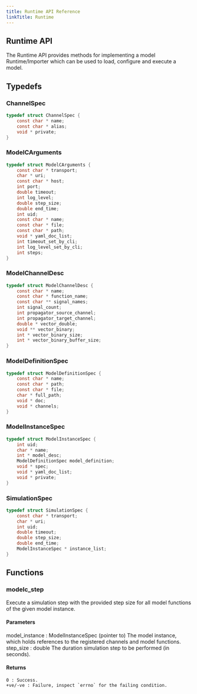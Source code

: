 ```yaml
---
title: Runtime API Reference
linkTitle: Runtime
---
```

## Runtime API


The Runtime API provides methods for implementing a model Runtime/Importer
which can be used to load, configure and execute a model.




## Typedefs

### ChannelSpec

```c
typedef struct ChannelSpec {
    const char * name;
    const char * alias;
    void * private;
}
```

### ModelCArguments

```c
typedef struct ModelCArguments {
    const char * transport;
    char * uri;
    const char * host;
    int port;
    double timeout;
    int log_level;
    double step_size;
    double end_time;
    int uid;
    const char * name;
    const char * file;
    const char * path;
    void * yaml_doc_list;
    int timeout_set_by_cli;
    int log_level_set_by_cli;
    int steps;
}
```

### ModelChannelDesc

```c
typedef struct ModelChannelDesc {
    const char * name;
    const char * function_name;
    const char ** signal_names;
    int signal_count;
    int propagator_source_channel;
    int propagator_target_channel;
    double * vector_double;
    void ** vector_binary;
    int * vector_binary_size;
    int * vector_binary_buffer_size;
}
```

### ModelDefinitionSpec

```c
typedef struct ModelDefinitionSpec {
    const char * name;
    const char * path;
    const char * file;
    char * full_path;
    void * doc;
    void * channels;
}
```

### ModelInstanceSpec

```c
typedef struct ModelInstanceSpec {
    int uid;
    char * name;
    int * model_desc;
    ModelDefinitionSpec model_definition;
    void * spec;
    void * yaml_doc_list;
    void * private;
}
```

### SimulationSpec

```c
typedef struct SimulationSpec {
    const char * transport;
    char * uri;
    int uid;
    double timeout;
    double step_size;
    double end_time;
    ModelInstanceSpec * instance_list;
}
```

## Functions

### modelc_step

Execute a simulation step with the provided step size for all model
functions of the given model instance.

#### Parameters

model_instance : ModelInstanceSpec (pointer to)
    The model instance, which holds references to the registered channels
and model functions. step_size : double The duration simulation step to be
performed (in seconds).

#### Returns

    0 : Success.
    +ve/-ve : Failure, inspect `errno` for the failing condition.



